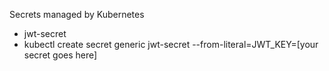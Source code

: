 Secrets managed by Kubernetes
 - jwt-secret
 - kubectl create secret generic jwt-secret --from-literal=JWT_KEY=[your secret goes here]
